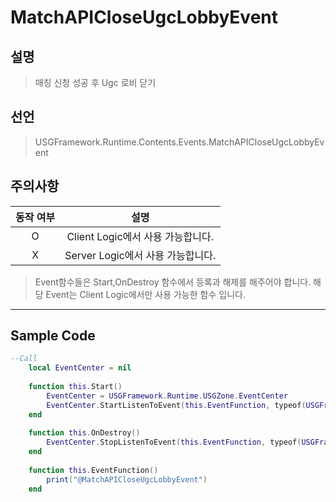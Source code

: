 # MatchAPICloseUgcLobbyEvent
## 설명
> 매칭 신청 성공 후 Ugc 로비 닫기

## 선언
> USGFramework.Runtime.Contents.Events.MatchAPICloseUgcLobbyEvent

## 주의사항
| **동작 여부** |          **설명**          |
|:---------:|:------------------------:|
|     O     | Client Logic에서 사용 가능합니다. |
|     X     | Server Logic에서 사용 가능합니다. |
> Event함수들은 Start,OnDestroy 함수에서 등록과 해제를 해주어야 합니다.
> 해당 Event는 Client Logic에서만 사용 가능한 함수 입니다.
---

## Sample Code
```lua
--Call
    local EventCenter = nil
 
    function this.Start()
        EventCenter = USGFramework.Runtime.USGZone.EventCenter
        EventCenter.StartListenToEvent(this.EventFunction, typeof(USGFramework.Runtime.Contents.Events.MatchAPICloseUgcLobbyEvent))
    end
 
    function this.OnDestroy()
        EventCenter.StopListenToEvent(this.EventFunction, typeof(USGFramework.Runtime.Contents.Events.MatchAPICloseUgcLobbyEvent))
    end
 
    function this.EventFunction()
        print("@MatchAPICloseUgcLobbyEvent")
    end
```
